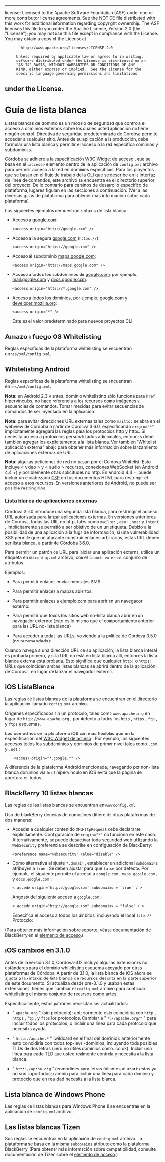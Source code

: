 * * *

license: Licensed to the Apache Software Foundation (ASF) under one or more contributor license agreements. See the NOTICE file distributed with this work for additional information regarding copyright ownership. The ASF licenses this file to you under the Apache License, Version 2.0 (the "License"); you may not use this file except in compliance with the License. You may obtain a copy of the License at

           http://www.apache.org/licenses/LICENSE-2.0
    
         Unless required by applicable law or agreed to in writing,
         software distributed under the License is distributed on an
         "AS IS" BASIS, WITHOUT WARRANTIES OR CONDITIONS OF ANY
         KIND, either express or implied.  See the License for the
         specific language governing permissions and limitations
    

## under the License.

# Guía de lista blanca

Listas blancas de dominio es un modelo de seguridad que controla el acceso a dominios externos sobre los cuales usted aplicación no tiene ningún control. Directiva de seguridad predeterminada de Cordova permite acceder a cualquier sitio. Antes de su aplicación a la producción, debe formular una lista blanca y permitir el acceso a la red específica dominios y subdominios.

Córdoba se adhiere a la especificación [W3C Widget de acceso][1] , que se basa en el `<access>` elemento dentro de la aplicación de `config.xml` archivo para permitir acceso a la red en dominios específicos. Para los proyectos que se basan en el flujo de trabajo de la CLI que se describe en la interfaz de línea de comandos, este archivo se encuentra en el directorio superior del proyecto. De lo contrario para caminos de desarrollo específico de plataforma, lugares figuran en las secciones a continuación. (Ver a las diversas guías de plataforma para obtener más información sobre cada plataforma).

 [1]: http://www.w3.org/TR/widgets-access/

Los siguientes ejemplos demuestran sintaxis de lista blanca:

*   Acceso a [google.com][2]:
    
        <access origin="http://google.com" />
        

*   Acceso a la segura [google.com][3] (`https://`):
    
        <access origin="https://google.com" />
        

*   Acceso al subdominio [maps.google.com][4]:
    
        <access origin="http://maps.google.com" />
        

*   Acceso a todos los subdominios de [google.com][2], por ejemplo, [mail.google.com][5] y [docs.google.com][6]:
    
        <access origin="http://*.google.com" />
        

*   Acceso a *todos* los dominios, por ejemplo, [google.com][2] y [developer.mozilla.org][7]:
    
        <access origin="*" />
        
    
    Este es el valor predeterminado para nuevos proyectos CLI.

 [2]: http://google.com
 [3]: https://google.com
 [4]: http://maps.google.com
 [5]: http://mail.google.com
 [6]: http://docs.google.com
 [7]: http://developer.mozilla.org

## Amazon fuego OS Whitelisting

Reglas específicas de la plataforma whitelisting se encuentran en`res/xml/config.xml`.

## Whitelisting Android

Reglas específicas de la plataforma whitelisting se encuentran en`res/xml/config.xml`.

**Nota**: en Android 2.3 y antes, dominio whitelisting sólo funciona para `href` hipervínculos, no hace referencia a los recursos como imágenes y secuencias de comandos. Tomar medidas para evitar secuencias de comandos de ser inyectado en la aplicación.

**Nota**: para evitar direcciones URL externas tales como `mailto:` se abra en el webview de Córdoba a partir de Cordova 3.6.0, especificando `origin="*"` implícitamente agregará las reglas para los protocolos http y https. Si necesita acceso a protocolos personalizados adicionales, entonces debe también agregar los explícitamente a la lista blanca. Ver también "Whitelist aplicación externa" abajo para obtener más información sobre lanzamiento de aplicaciones externas de URL.

**Nota**: algunas peticiones de red no pasan por el Cordova Whitelist. Esto incluye < video > y < audio > recursos, conexiones WebSocket (en Android 4.4 +) y posiblemente otras solicitudes no http. En Android 4.4 +, puede incluir un encabezado [CSP][8] en tus documentos HTML para restringir el acceso a esos recursos. En versiones anteriores de Android, no puede ser posible restringirlos.

 [8]: https://developer.mozilla.org/en-US/docs/Web/Security/CSP/Introducing_Content_Security_Policy

### Lista blanca de aplicaciones externas

Cordova 3.6.0 introduce una segunda lista blanca, para restringir el acceso URL autorizada para lanzar aplicaciones externas. En versiones anteriores de Cordova, todas las URL no http, tales como `mailto:` , `geo:` , `sms:` y `intent` , implícitamente se permitió a ser objetivo de un un <a>etiqueta.</a> Debido a la posibilidad de una aplicación a la fuga de información, si una vulnerabilidad XSS permite que un atacante construir enlaces arbitrarias, estas URL deben ser lista blanca, a partir de Córdoba 3.6.0.

Para permitir un patrón de URL para iniciar una aplicación externa, utilice un <access> etiqueta en su `config.xml` archivo, con el `launch-external` conjunto de atributos.

Ejemplos:

*   Para permitir enlaces enviar mensajes SMS:
    
    <access origin="sms:*" launch-external="yes" />

*   Para permitir enlaces a mapas abiertos:
    
    <access origin="geo:*" launch-external="yes" />

*   Para permitir enlaces a ejemplo.com para abrir en un navegador externo:
    
    <access origin="http://example.com/*" launch-external="yes" />

*   Para permitir que todos los sitios web no-lista blanca abrir en un navegador externo: (esto es lo mismo que el comportamiento anterior para las URL no-lista blanca)
    
    <access origin="http://*" launch-external="yes" /> <access origin="https://*" launch-external="yes" />

*   Para acceder a todas las URLs, volviendo a la política de Cordova 3.5.0 (no recomendada):
    
    <access origin="*" launch-external="yes" />

Cuando navega a una dirección URL de su aplicación, la lista blanca interal es probada primero, y si la URL no está en lista blanca allí, entonces la lista blanca externa está probada. Esto significa que cualquier `http:` o `https:` URLs que coinciden ambas listas blancas se abrirá dentro de la aplicación de Cordova, en lugar de lanzar el navegador externo.

## iOS ListaBlanca

Las reglas de listas blancas de la plataforma se encuentran en el directorio la aplicación llamado `config.xml` archivo.

Orígenes especificados sin un protocolo, tales como `www.apache.org` en lugar de `http://www.apache.org` , por defecto a todos los `http` , `https` , `ftp` , y `ftps` esquemas.

Los comodines en la plataforma iOS son más flexibles que en la especificación del [W3C Widget de acceso][1] . Por ejemplo, los siguientes accesos todos los subdominios y dominios de primer nivel tales como `.com` y `.net` :

        <access origin="*.google.*" />
    

A diferencia de la plataforma Android mencionada, navegando por non-lista blanca dominios vía `href` hipervínculo en iOS evita que la página de apertura en todos.

## BlackBerry 10 listas blancas

Las reglas de las listas blancas se encuentran en`www/config.xml`.

Uso de blackBerry decenas de comodines difiere de otras plataformas de dos maneras:

*   Acceder a cualquier contenido `XMLHttpRequest` debe declararse explícitamente. Configuración de `origin="*"` no funciona en este caso. Alternativamente, se puede desactivar toda seguridad web utilizando la `WebSecurity` preferencia se describe en configuración de BlackBerry:
    
        <preference name="websecurity" value="disable" />
        

*   Como alternativa al ajuste `*.domain` , establecer un adicional `subdomains` atribuyen a `true` . Se deben ajustar para que `false` por defecto. Por ejemplo, el siguiente permite el acceso a `google.com` , `maps.google.com` , y `docs.google.com` :
    
        < accede origin="http://google.com" subdomains = "true" / >
        
    
    Angosto del siguiente acceso a `google.com` :
    
        < accede origin="http://google.com" subdomains = "false" / >
        
    
    Especifica el acceso a todos los ámbitos, incluyendo el local `file://` Protocolo:
    
    <access origin="*" subdomains="true" />

(Para obtener más información sobre soporte, véase documentación de BlackBerry en el [elemento de acceso][9].)

 [9]: https://developer.blackberry.com/html5/documentation/ww_developing/Access_element_834677_11.html

## iOS cambios en 3.1.0

Antes de la versión 3.1.0, Cordova-iOS incluyó algunas extensiones no estándares para el dominio whilelisting esquema apoyado por otras plataformas de Córdoba. A partir de 3.1.0, la lista blanca de iOS ahora se ajusta a la sintaxis de lista blanca de recursos descrita en la parte superior de este documento. Si actualiza desde pre-3.1.0 y usaban estas extensiones, tienes que cambiar el `config.xml` archivo para continuar whitelisting el mismo conjunto de recursos como antes.

Específicamente, estos patrones necesitan ser actualizados:

*   " `apache.org` " (sin protocolo): anteriormente esto coincidiría con `http` , `https` , `ftp` , y `ftps` los protocolos. Cambiar a " `*://apache.org/*` " para incluir todos los protocolos, o incluir una línea para cada protocolo que necesitas ayuda.

*   " `http://apache.*` " (wildcard en el final del dominio): anteriormente esto coincidiría con todos top-level-dominios, incluyendo toda posibles TLDs de dos letras (pero no útiles dominios como. co.uk). Incluir una línea para cada TLD que usted realmente controla y necesita a la lista blanca.

*   " `h*t*://ap*he.o*g` " (comodines para letras faltantes al azar): estos ya no son soportados; cambio para incluir una línea para cada dominio y protocolo que en realidad necesita a la lista blanca.

## Lista blanca de Windows Phone

Las reglas de listas blancas para Windows Phone 8 se encuentran en la aplicación de `config.xml` archivo.

## Las listas blancas Tizen

Sus reglas se encuentran en la aplicación de `config.xml` archivo. La plataforma se basa en la misma `subdomains` atributo como la plataforma BlackBerry. (Para obtener más información sobre compatibilidad, consulte documentación de Tizen sobre el [elemento de acceso][10].)

 [10]: https://developer.tizen.org/help/index.jsp?topic=%2Forg.tizen.web.appprogramming%2Fhtml%2Fide_sdk_tools%2Fconfig_editor_w3celements.htm